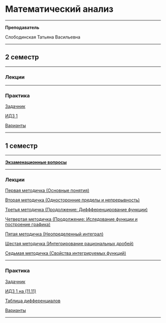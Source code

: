 # Математический анализ
____________
**Преподаватель**

Слободинская Татьяна Васильевна
___________
## 2 семестр
___________
### Лекции

_________
### Практика

[Задачник](../Files/MathematicalAnalysis/sem%201/berman.pdf)

[ИДЗ 1](../Files/MathematicalAnalysis/sem%202/Матан_ИДЗ_1.pdf)

[Варианты](../Files/MathematicalAnalysis/sem%202/Variants_sem_2.md)
___________
## 1 семестр
___________
[**Экзаменационные вопросы**](../Files/MathematicalAnalysis/sem%201/Матан%20вопросы%20к%20экзамену.pdf)
_________
### Лекции

[Первая методичка (Основные понятия)](../Files/MathematicalAnalysis/sem%201/MatanMetodichka1.pdf)

[Вторая методичка (Односторонние пределы и непрерывность)](../Files/MathematicalAnalysis/sem%201/MatanMetodichka2.pdf)

[Третья методичка (Продолжение: Диффференцирование функции)](../Files/MathematicalAnalysis/sem%201/MatanMetodichka3.pdf)

[Четвертая методичка (Продолжение: Иследование функции и построение графика)](../Files/MathematicalAnalysis/sem%201/MatanMetodichka4.pdf)

[Пятая методичка (Неопределенный интеграл)](../Files/MathematicalAnalysis/sem%201/MatanMetodichka5.pdf)

[Шестая методичка (Интегрирование рациональных дробей)](../Files/MathematicalAnalysis/sem%201/MatanMetodichka6.pdf)

[Седьмая методичка (Свойства интегрируемых функций)](../Files/MathematicalAnalysis/sem%201/MatanMetodichka7.pdf)
_________
### Практика

[Задачник](../Files/MathematicalAnalysis/sem%201/berman.pdf)

[ИДЗ 1 на (11.11)](../Files/MathematicalAnalysis/sem%201/ИДЗ%201.pdf)

[Таблица дифференциалов](../Files/MathematicalAnalysis/sem%201/IMG_20211116_153228.jpg) 

[Варианты](https://github.com/Veldorn/SPbGTI/blob/main/Archive/Files/Documents/GroupList_1_sem.md)
___________
